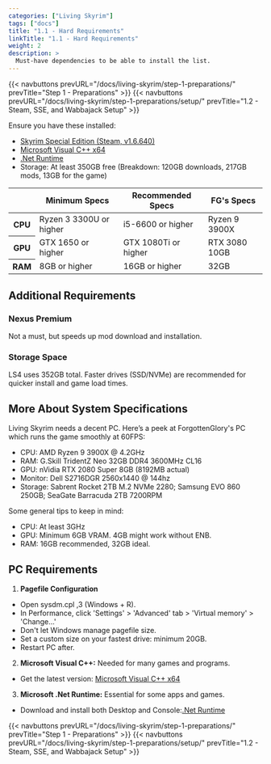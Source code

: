 ```yaml
---
categories: ["Living Skyrim"]
tags: ["docs"] 
title: "1.1 - Hard Requirements"
linkTitle: "1.1 - Hard Requirements"
weight: 2
description: >
  Must-have dependencies to be able to install the list.
---
```


{{< navbuttons prevURL="/docs/living-skyrim/step-1-preparations/" prevTitle="Step 1 - Preparations" >}}
{{< navbuttons prevURL="/docs/living-skyrim/step-1-preparations/setup/" prevTitle="1.2 - Steam, SSE, and Wabbajack Setup" >}}

Ensure you have these installed:

- [Skyrim Special Edition (Steam, v1.6.640)](https://store.steampowered.com/app/489830/The_Elder_Scrolls_V_Skyrim_Special_Edition/)
- [Microsoft Visual C++ x64](https://aka.ms/vs/16/release/vc_redist.x64.exe)
- [.Net Runtime](https://dotnet.microsoft.com/en-us/download/dotnet/5.0/runtime)
- Storage: At least 350GB free (Breakdown: 120GB downloads, 217GB mods, 13GB for the game)

<table>
  <tr>
    <th></th>
    <th style="border-bottom: 1px solid;">Minimum Specs</th>
    <th style="border-bottom: 1px solid;">Recommended Specs</th>
    <th style="border-bottom: 1px solid;">FG's Specs</th>
  </tr>
  <tr>
    <th>CPU</th>
    <td>Ryzen 3 3300U or higher</td>
    <td>i5-6600 or higher</td>
    <td>Ryzen 9 3900X</td>
  </tr>
  <tr>
    <th>GPU</th>
    <td>GTX 1650 or higher</td>
    <td>GTX 1080Ti or higher</td>
    <td>RTX 3080 10GB</td>
  </tr>
  <tr>
    <th>RAM</th>
    <td>8GB or higher</td>
    <td>16GB or higher</td>
    <td>32GB</td>
  </tr>
</table>

## Additional Requirements
### Nexus Premium
Not a must, but speeds up mod download and installation.

### Storage Space
LS4 uses 352GB total. Faster drives (SSD/NVMe) are recommended for quicker install and game load times.

## More About System Specifications
Living Skyrim needs a decent PC. Here’s a peek at ForgottenGlory's PC which runs the game smoothly at 60FPS:

- CPU: AMD Ryzen 9 3900X @ 4.2GHz
- RAM: G.Skill TridentZ Neo 32GB DDR4 3600MHz CL16
- GPU: nVidia RTX 2080 Super 8GB (8192MB actual)
- Monitor: Dell S2716DGR 2560x1440 @ 144hz
- Storage: Sabrent Rocket 2TB M.2 NVMe 2280; Samsung EVO 860 250GB; SeaGate Barracuda 2TB 7200RPM

Some general tips to keep in mind:

- CPU: At least 3GHz
- GPU: Minimum 6GB VRAM. 4GB might work without ENB.
- RAM: 16GB recommended, 32GB ideal.

## PC Requirements

1. **Pagefile Configuration**
  - Open sysdm.cpl ,3 (Windows + R).
  - In Performance, click 'Settings' > 'Advanced' tab > 'Virtual memory' > 'Change...'
  - Don't let Windows manage pagefile size.
  - Set a custom size on your fastest drive: minimum 20GB.
  - Restart PC after.

2.  **Microsoft Visual C++:** Needed for many games and programs.
  - Get the latest version: [Microsoft Visual C++ x64](https://aka.ms/vs/16/release/vc_redist.x64.exe)

3. **Microsoft .Net Runtime:** Essential for some apps and games.
  - Download and install both Desktop and Console:[.Net Runtime](https://dotnet.microsoft.com/en-us/download/dotnet/5.0/runtime)

{{< navbuttons prevURL="/docs/living-skyrim/step-1-preparations/" prevTitle="Step 1 - Preparations" >}}
{{< navbuttons prevURL="/docs/living-skyrim/step-1-preparations/setup/" prevTitle="1.2 - Steam, SSE, and Wabbajack Setup" >}}